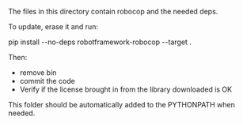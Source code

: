 The files in this directory contain robocop and the needed deps.

To update, erase it and run:

pip install --no-deps robotframework-robocop --target .

Then:
- remove bin
- commit the code
- Verify if the license brought in from the library downloaded is OK

This folder should be automatically added to the PYTHONPATH when needed.
